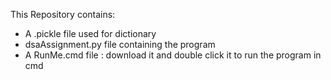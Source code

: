 This Repository contains:

* A .pickle file used for dictionary
* dsaAssignment.py file containing the program
* A RunMe.cmd file : download it and double click it to run the program in cmd
